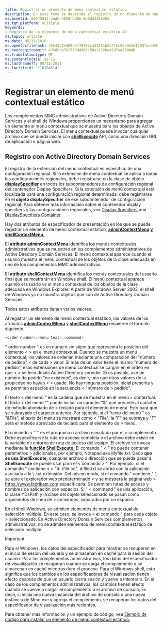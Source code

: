 ```yaml
---
title: Registrar un elemento de menú contextual estático
description: En este tema se describe el registro de un elemento de menú contextual estático que se muestra para Active Directory objetos.
ms.assetid: ed945812-3adb-4058-bdb6-8d9d34468265
ms.tgt_platform: multiple
keywords:
- Registro de un elemento de menú contextual estático AD
ms.topic: article
ms.date: 05/31/2018
ms.openlocfilehash: 26e34d2ed02a4f30702ca91551b5b7f5c9dc3e2d1294faae043054be047031b3
ms.sourcegitcommit: e858bbe701567d4583c50a11326e42d7ea51804b
ms.translationtype: MT
ms.contentlocale: es-ES
ms.lasthandoff: 08/11/2021
ms.locfileid: "118184514"
---
```

# <a name="registering-a-static-context-menu-item"></a>Registrar un elemento de menú contextual estático

Los complementos MMC administrativos de Active Directory Domain Services y el shell de Windows proporcionan un mecanismo para agregar un elemento al menú contextual que se muestra para los objetos de Active Directory Domain Services. El menú contextual puede invocar cualquier archivo que se pueda iniciar con [**shellExecute**](/windows/win32/api/shellapi/nf-shellapi-shellexecutea) API, como una dirección URL de aplicación o página web.

## <a name="registering-with-active-directory-domain-services"></a>Registro con Active Directory Domain Services

El registro de la extensión del menú contextual es específico de una configuración regional. Si la extensión de menú contextual se aplica a todas las configuraciones regionales, debe registrarse en la clase de objeto [**displaySpecifier**](/windows/desktop/ADSchema/c-displayspecifier) en todos los subcontenedores de configuración regional del contenedor Display Specifiers. Si la extensión de menú contextual está localizada para una configuración regional determinada, debe registrarse en el **objeto displaySpecifier** de ese subcontenedor de configuración regional. Para obtener más información sobre el contenedor display specifiers y las configuraciones regionales, vea [Display Specifiers](display-specifiers.md) and [DisplaySpecifiers Container](displayspecifiers-container.md).

Hay dos atributos de especificador de presentación en los que se puede registrar un elemento de menú contextual estático, [**adminContextMenu**](/windows/desktop/ADSchema/a-admincontextmenu) [**y shellContextMenu.**](/windows/desktop/ADSchema/a-shellcontextmenu)

El [**atributo adminContextMenu**](/windows/desktop/ADSchema/a-admincontextmenu) identifica los menús contextuales administrativos que se muestran en los complementos administrativos de Active Directory Domain Services. El menú contextual aparece cuando el usuario muestra el menú contextual de los objetos de la clase adecuada en uno de los complementos MMC administrativos.

El [**atributo shellContextMenu**](/windows/desktop/ADSchema/a-shellcontextmenu) identifica los menús contextuales del usuario final que se mostrarán en Windows shell. El menú contextual aparece cuando el usuario ve el menú contextual de los objetos de la clase adecuada en Windows Explorer. A partir de Windows Server 2003, el shell de Windows ya no muestra objetos que son de Active Directory Domain Services.

Todos estos atributos tienen varios valores.

Al registrar un elemento de menú contextual estático, los valores de los atributos [**adminContextMenu**](/windows/desktop/ADSchema/a-admincontextmenu) y [**shellContextMenu**](/windows/desktop/ADSchema/a-shellcontextmenu) requieren el formato siguiente.


```C++
<order number>,<menu text>,<command>
```



" order number " es un número sin signo que representa la posición del elemento &lt; &gt; en el menú contextual. Cuando se muestra un menú contextual, los valores se ordenan mediante una comparación del "número de pedido" &lt; de cada &gt; valor. Si más de un valor tiene el mismo "número de pedido", esas extensiones de menú contextual se cargan en el orden en que &lt; &gt; se leen desde Active Directory servidor. Si es posible, use un número de pedido "no existente", es decir, uno que otros valores de la propiedad no hayan &lt; &gt; usado. No hay ninguna posición inicial prescrita y se permiten espacios en la secuencia &lt; "número de &gt; pedido".

El texto &lt; del menú " es la cadena que se muestra en el menú &gt; contextual. El texto &lt; del menú "" puede incluir un carácter "&" que precede al carácter de método abreviado de &gt; teclado para el elemento de menú. Esto hará que se subrayado el carácter anterior. Por ejemplo, si el "texto del menú " es "&File", el texto del menú se mostrará como &lt; "File", la "F" se subraya y "F" será el método abreviado de teclado para el elemento de &gt; menú.

El comando &lt; " " es el programa o archivo ejecutado por el &gt; complemento. Debe especificarse la ruta de acceso completa o el archivo debe existir en la variable de entorno de ruta de acceso del equipo. El archivo se invoca mediante la [**función ShellExecute.**](/windows/win32/api/shellapi/nf-shellapi-shellexecutea) El comando " &lt; " no puede contener parámetros &gt; adicionales, por ejemplo, Notepad.exe Myfile.txt. Dado **que se usa ShellExecute,** cualquier archivo o dirección que se pueda pasar a **ShellExecute** se puede usar para el &lt; comando &gt; ". Por ejemplo, si el comando " contiene &lt; &gt; "d: \\file.txt", d:file.txt se abrirá con la aplicación asociada a la \\ .txt extensión. Del mismo modo, si el comando " contiene " ", se abre el explorador web predeterminado &lt; y se mostrará la página web &gt; https://www.fabrikam.com especificada. Se permiten rutas de acceso y nombres de aplicación con espacios. Si " &lt; command " es una aplicación, la clase YDsPath y la clase del objeto seleccionado se pasan como argumentos de línea de &gt; comandos, separados por un espacio.

En el shell Windows, se admiten elementos de menú contextual de selección múltiple. En este caso, se invoca &lt; el comando " para cada objeto &gt; seleccionado. En Active Directory Domain Services complementos administrativos, no se admiten elementos de menú contextual estático de selección múltiple.

> [!IMPORTANT]
> Para el Windows, los datos del especificador para mostrar se recuperan en el inicio de sesión del usuario y se almacenan en caché para la sesión del usuario. Para los complementos administrativos, los datos del especificador de visualización se recuperan cuando se carga el complemento y se almacenan en caché mientras dura el proceso. Para el Windows shell, esto significa que los cambios en los especificadores de visualización tienen efecto después de que un usuario cierra sesión y vuelve a intentarlo. En el caso de los complementos administrativos, los cambios tienen efecto cuando se vuelve a cargar el complemento o el archivo de consola; Es decir, si inicia una nueva instancia del archivo de consola o una nueva instancia de Mmc.exe y agrega el complemento, se recuperan los datos del especificador de visualización más recientes.

 

Para obtener más información y un ejemplo de código, vea [Ejemplo de código para instalar un elemento de menú contextual estático.](example-code-for-installing-a-static-context-menu-item.md)

 

 